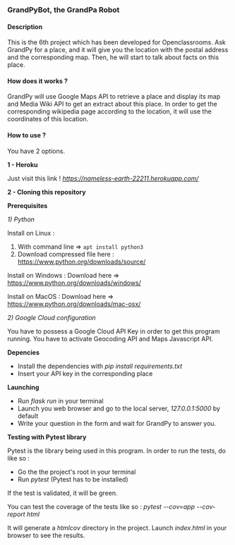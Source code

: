 ### **GrandPyBot, the GrandPa Robot**

#### **Description**

This is the 6th project which has been developed for Openclassrooms.
Ask GrandPy for a place, and it will give you the location with the
postal address and the corresponding map.
Then, he will start to talk about facts on this place.

#### **How does it works ?**

GrandPy will use Google Maps API to retrieve a place and display its map and
Media Wiki API to get an extract about this place. In order to get the 
corresponding wikipedia page according to the location, it will use the 
coordinates of this location.

#### **How to use ?** 

You have 2 options.

**1 - Heroku**

Just visit this link ! _https://nameless-earth-22211.herokuapp.com/_

**2 - Cloning this repository**

**Prerequisites**  

*1) Python*

Install on Linux : 
1) With command line => `apt install python3`
2) Download compressed file here : https://www.python.org/downloads/source/ 

Install on Windows : Download here => https://www.python.org/downloads/windows/

Install on MacOS : Download here => https://www.python.org/downloads/mac-osx/

*2) Google Cloud configuration*

You have to possess a Google Cloud API Key in order to get this
program running. You have to activate Geocoding API and Maps Javascript API.

**Depencies**
- Install the dependencies with _pip install requirements.txt_
- Insert your API key in the corresponding place

**Launching**
- Run _flask run_ in your terminal
- Launch you web browser and go to the local server, _127.0.0.1:5000_ by default
- Write your question in the form and wait for GrandPy to answer you.

**Testing with Pytest library**

Pytest is the library being used in this program.
In order to run the tests, do like so :
- Go the the project's root in your terminal
- Run _pytest_ (Pytest has to be installed)

If the test is validated, it will be green.

You can test the coverage of the tests like so :
_pytest --cov=app --cov-report html_ 

It will generate a _htmlcov_ directory in the project. Launch
_index.html_ in your browser to see the results.